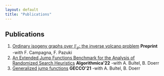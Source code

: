 ```yaml
---
layout: default
title: "Publications"
---
```


## Publications

1. [Ordinary isogeny graphs over $\mathbb{F}_p$: the inverse volcano problem](https://arxiv.org/abs/2210.01086) **Preprint** -with F. Campagna, F. Pazuki
2. [An Extended Jump Functions Benchmark for the Analysis of Randomized Search Heuristics](https://doi.org/10.1007/s00453-022-00977-1) **Algorithmica'22** -with A. Bultel, B. Doerr
3. [Generalized jump functions](https://doi.org/10.1145/3449639.3459367) **GECCO'21** -with A. Bultel, B. Doerr
